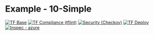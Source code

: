 # Example - 10-Simple

<!--.test-westeurope-test-start-->
[![TF Base](https://img.shields.io/static/v1?logo=terraform&style=plastic&label=TF%20Base&message=✓%203%20|✗%200%20|▲%201|➝%200&color=yellow)](https://github.com/Ontracon/tfm-azr-storage-account/actions/runs/3227474974)
[![TF Compliance (tflint)](https://img.shields.io/static/v1?logo=terraform&style=plastic&label=TF%20Compliance%20(tflint)&message=✓%20Success&color=success)](https://github.com/Ontracon/tfm-azr-storage-account/actions/runs/3227474974)
[![Security (Checkov)](https://img.shields.io/static/v1?logo=terraform&style=plastic&label=Security%20(Checkov)&message=✓%2011%20|✗%200%20|▲%201|➝%200&color=yellow)](https://github.com/Ontracon/tfm-azr-storage-account/actions/runs/3227474974)
[![TF Deploy](https://img.shields.io/static/v1?logo=terraform&style=plastic&label=TF%20Deploy&message=✓%204%20|✗%200%20|▲%201|➝%200&color=yellow)](https://github.com/Ontracon/tfm-azr-storage-account/actions/runs/3227474974)
[![Inspec - azure](https://img.shields.io/static/v1?logo=chef&style=plastic&label=Inspec%20-%20azure&message=no%20results&color=inactive)](https://github.com/Ontracon/tfm-azr-storage-account/actions/runs/3227474974)
<!--.test-westeurope-test-end-->
